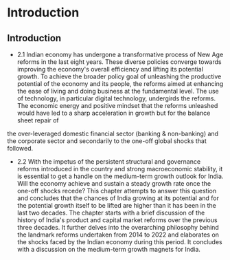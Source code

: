 # Introduction

## Introduction

- 2.1 Indian  economy  has  undergone  a  transformative  process  of  New  Age  reforms  in  the last  eight  years.  These  diverse  policies  converge  towards  improving  the  economy's  overall efficiency and lifting its potential growth. To achieve the broader policy goal of unleashing the productive potential of the economy and its people, the reforms aimed at enhancing the ease of living and doing business at the fundamental level. The use of technology, in particular digital technology, undergirds the reforms. The economic energy and positive mindset that the reforms unleashed would have led to a sharp acceleration in growth but for the balance sheet repair of

the over-leveraged domestic financial sector (banking &amp; non-banking) and the corporate sector and secondarily to the one-off global shocks that followed.

- 2.2 With the impetus of the persistent structural and governance reforms introduced in the country and strong macroeconomic stability, it is essential to get a handle on the medium-term growth outlook for India. Will the economy achieve and sustain a steady growth rate once the one-off shocks recede? This chapter attempts to answer this question and concludes that the chances of India growing at its potential and for the potential growth itself to be lifted are higher than it has been in the last two decades. The chapter starts with a brief discussion of the history of India's product and capital market reforms over the previous three decades. It further delves into the overarching philosophy behind the landmark reforms undertaken from 2014 to 2022 and elaborates on the shocks faced by the Indian economy during this period. It concludes with a discussion on the medium-term growth magnets for India.